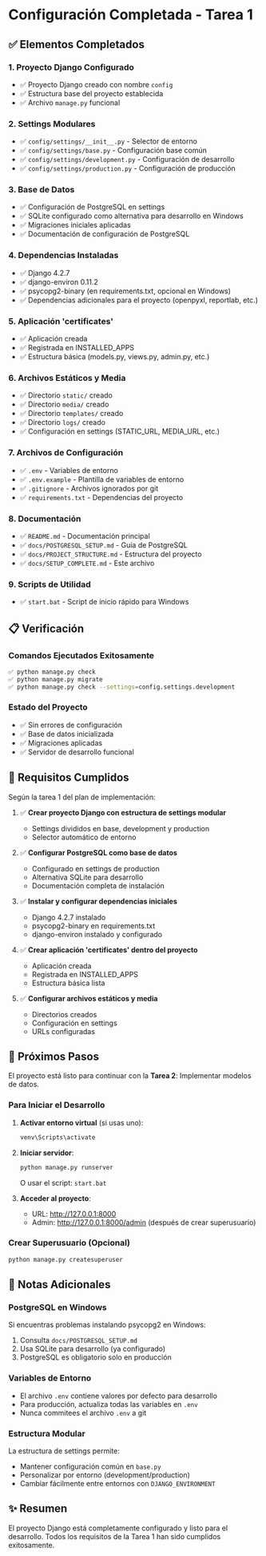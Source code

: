 # Configuración Completada - Tarea 1

## ✅ Elementos Completados

### 1. Proyecto Django Configurado
- ✅ Proyecto Django creado con nombre `config`
- ✅ Estructura base del proyecto establecida
- ✅ Archivo `manage.py` funcional

### 2. Settings Modulares
- ✅ `config/settings/__init__.py` - Selector de entorno
- ✅ `config/settings/base.py` - Configuración base común
- ✅ `config/settings/development.py` - Configuración de desarrollo
- ✅ `config/settings/production.py` - Configuración de producción

### 3. Base de Datos
- ✅ Configuración de PostgreSQL en settings
- ✅ SQLite configurado como alternativa para desarrollo en Windows
- ✅ Migraciones iniciales aplicadas
- ✅ Documentación de configuración de PostgreSQL

### 4. Dependencias Instaladas
- ✅ Django 4.2.7
- ✅ django-environ 0.11.2
- ✅ psycopg2-binary (en requirements.txt, opcional en Windows)
- ✅ Dependencias adicionales para el proyecto (openpyxl, reportlab, etc.)

### 5. Aplicación 'certificates'
- ✅ Aplicación creada
- ✅ Registrada en INSTALLED_APPS
- ✅ Estructura básica (models.py, views.py, admin.py, etc.)

### 6. Archivos Estáticos y Media
- ✅ Directorio `static/` creado
- ✅ Directorio `media/` creado
- ✅ Directorio `templates/` creado
- ✅ Directorio `logs/` creado
- ✅ Configuración en settings (STATIC_URL, MEDIA_URL, etc.)

### 7. Archivos de Configuración
- ✅ `.env` - Variables de entorno
- ✅ `.env.example` - Plantilla de variables de entorno
- ✅ `.gitignore` - Archivos ignorados por git
- ✅ `requirements.txt` - Dependencias del proyecto

### 8. Documentación
- ✅ `README.md` - Documentación principal
- ✅ `docs/POSTGRESQL_SETUP.md` - Guía de PostgreSQL
- ✅ `docs/PROJECT_STRUCTURE.md` - Estructura del proyecto
- ✅ `docs/SETUP_COMPLETE.md` - Este archivo

### 9. Scripts de Utilidad
- ✅ `start.bat` - Script de inicio rápido para Windows

## 📋 Verificación

### Comandos Ejecutados Exitosamente
```bash
✅ python manage.py check
✅ python manage.py migrate
✅ python manage.py check --settings=config.settings.development
```

### Estado del Proyecto
- ✅ Sin errores de configuración
- ✅ Base de datos inicializada
- ✅ Migraciones aplicadas
- ✅ Servidor de desarrollo funcional

## 🎯 Requisitos Cumplidos

Según la tarea 1 del plan de implementación:

1. ✅ **Crear proyecto Django con estructura de settings modular**
   - Settings divididos en base, development y production
   - Selector automático de entorno

2. ✅ **Configurar PostgreSQL como base de datos**
   - Configurado en settings de production
   - Alternativa SQLite para desarrollo
   - Documentación completa de instalación

3. ✅ **Instalar y configurar dependencias iniciales**
   - Django 4.2.7 instalado
   - psycopg2-binary en requirements.txt
   - django-environ instalado y configurado

4. ✅ **Crear aplicación 'certificates' dentro del proyecto**
   - Aplicación creada
   - Registrada en INSTALLED_APPS
   - Estructura básica lista

5. ✅ **Configurar archivos estáticos y media**
   - Directorios creados
   - Configuración en settings
   - URLs configuradas

## 🚀 Próximos Pasos

El proyecto está listo para continuar con la **Tarea 2**: Implementar modelos de datos.

### Para Iniciar el Desarrollo

1. **Activar entorno virtual** (si usas uno):
   ```bash
   venv\Scripts\activate
   ```

2. **Iniciar servidor**:
   ```bash
   python manage.py runserver
   ```
   O usar el script: `start.bat`

3. **Acceder al proyecto**:
   - URL: http://127.0.0.1:8000
   - Admin: http://127.0.0.1:8000/admin (después de crear superusuario)

### Crear Superusuario (Opcional)

```bash
python manage.py createsuperuser
```

## 📝 Notas Adicionales

### PostgreSQL en Windows
Si encuentras problemas instalando psycopg2 en Windows:
1. Consulta `docs/POSTGRESQL_SETUP.md`
2. Usa SQLite para desarrollo (ya configurado)
3. PostgreSQL es obligatorio solo en producción

### Variables de Entorno
- El archivo `.env` contiene valores por defecto para desarrollo
- Para producción, actualiza todas las variables en `.env`
- Nunca commitees el archivo `.env` a git

### Estructura Modular
La estructura de settings permite:
- Mantener configuración común en `base.py`
- Personalizar por entorno (development/production)
- Cambiar fácilmente entre entornos con `DJANGO_ENVIRONMENT`

## ✨ Resumen

El proyecto Django está completamente configurado y listo para el desarrollo. Todos los requisitos de la Tarea 1 han sido cumplidos exitosamente.
